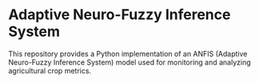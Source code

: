 # Adaptive Neuro-Fuzzy Inference System
This repository provides a Python implementation of an ANFIS (Adaptive Neuro-Fuzzy Inference System) model used for monitoring and analyzing agricultural crop metrics.
